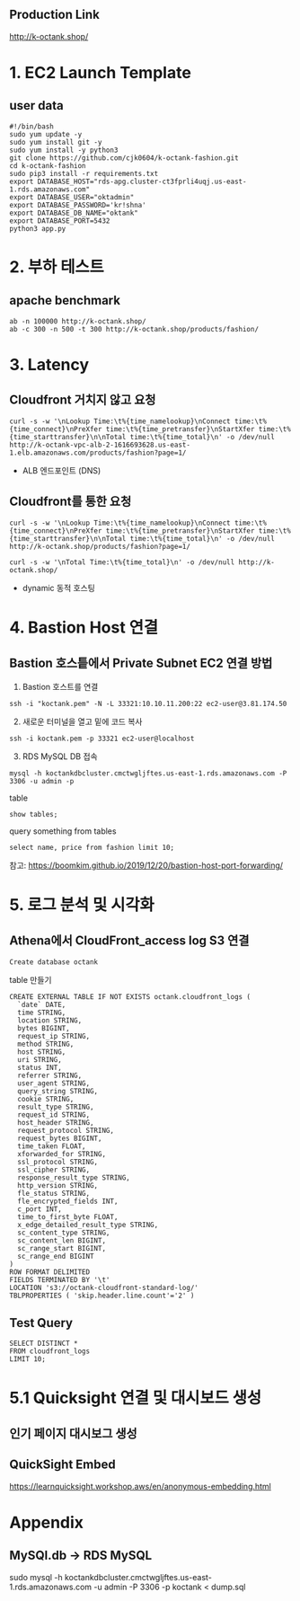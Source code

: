 ## Production Link
http://k-octank.shop/

# 1. EC2 Launch Template
## user data
```
#!/bin/bash 
sudo yum update -y
sudo yum install git -y
sudo yum install -y python3
git clone https://github.com/cjk0604/k-octank-fashion.git
cd k-octank-fashion
sudo pip3 install -r requirements.txt
export DATABASE_HOST="rds-apg.cluster-ct3fprli4uqj.us-east-1.rds.amazonaws.com"
export DATABASE_USER="oktadmin"
export DATABASE_PASSWORD='kr!shna'
export DATABASE_DB_NAME="oktank"
export DATABASE_PORT=5432
python3 app.py
```

# 2. 부하 테스트
## apache benchmark
```
ab -n 100000 http://k-octank.shop/
ab -c 300 -n 500 -t 300 http://k-octank.shop/products/fashion/
```

# 3. Latency
## Cloudfront 거치지 않고 요청
```
curl -s -w '\nLookup Time:\t%{time_namelookup}\nConnect time:\t%{time_connect}\nPreXfer time:\t%{time_pretransfer}\nStartXfer time:\t%{time_starttransfer}\n\nTotal time:\t%{time_total}\n' -o /dev/null http://k-octank-vpc-alb-2-1616693628.us-east-1.elb.amazonaws.com/products/fashion?page=1/
```
- ALB 엔드포인트 (DNS)

## Cloudfront를 통한 요청
```
curl -s -w '\nLookup Time:\t%{time_namelookup}\nConnect time:\t%{time_connect}\nPreXfer time:\t%{time_pretransfer}\nStartXfer time:\t%{time_starttransfer}\n\nTotal time:\t%{time_total}\n' -o /dev/null http://k-octank.shop/products/fashion?page=1/

curl -s -w '\nTotal Time:\t%{time_total}\n' -o /dev/null http://k-octank.shop/ 

```
- dynamic  동적 호스팅

# 4. Bastion Host 연결
## Bastion 호스틑에서 Private Subnet EC2 연결 방법
1. Bastion 호스트를 연결
```
ssh -i "koctank.pem" -N -L 33321:10.10.11.200:22 ec2-user@3.81.174.50 
```

2. 새로운 터미널을 열고 밑에 코드 복사
```
ssh -i koctank.pem -p 33321 ec2-user@localhost 
```

3. RDS MySQL DB 접속
```
mysql -h koctankdbcluster.cmctwgljftes.us-east-1.rds.amazonaws.com -P 3306 -u admin -p
```

table
```
show tables;
```

query something from tables
```
select name, price from fashion limit 10;
```

참고: https://boomkim.github.io/2019/12/20/bastion-host-port-forwarding/

# 5. 로그 분석 및 시각화
## Athena에서 CloudFront_access log S3 연결
```
Create database octank
```

table 만들기
```
CREATE EXTERNAL TABLE IF NOT EXISTS octank.cloudfront_logs (
  `date` DATE,
  time STRING,
  location STRING,
  bytes BIGINT,
  request_ip STRING,
  method STRING,
  host STRING,
  uri STRING,
  status INT,
  referrer STRING,
  user_agent STRING,
  query_string STRING,
  cookie STRING,
  result_type STRING,
  request_id STRING,
  host_header STRING,
  request_protocol STRING,
  request_bytes BIGINT,
  time_taken FLOAT,
  xforwarded_for STRING,
  ssl_protocol STRING,
  ssl_cipher STRING,
  response_result_type STRING,
  http_version STRING,
  fle_status STRING,
  fle_encrypted_fields INT,
  c_port INT,
  time_to_first_byte FLOAT,
  x_edge_detailed_result_type STRING,
  sc_content_type STRING,
  sc_content_len BIGINT,
  sc_range_start BIGINT,
  sc_range_end BIGINT
)
ROW FORMAT DELIMITED 
FIELDS TERMINATED BY '\t'
LOCATION 's3://octank-cloudfront-standard-log/'
TBLPROPERTIES ( 'skip.header.line.count'='2' )
```

## Test Query
```
SELECT DISTINCT * 
FROM cloudfront_logs 
LIMIT 10;
```

# 5.1 Quicksight 연결 및 대시보드 생성
## 인기 페이지 대시보그 생성
## QuickSight Embed
https://learnquicksight.workshop.aws/en/anonymous-embedding.html

# Appendix
## MySQl.db -> RDS MySQL
sudo mysql -h koctankdbcluster.cmctwgljftes.us-east-1.rds.amazonaws.com -u admin -P 3306 -p koctank < dump.sql
